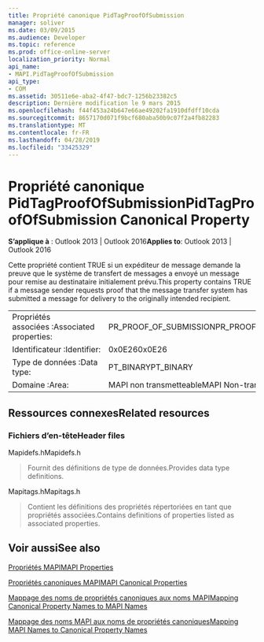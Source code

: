 ```yaml
---
title: Propriété canonique PidTagProofOfSubmission
manager: soliver
ms.date: 03/09/2015
ms.audience: Developer
ms.topic: reference
ms.prod: office-online-server
localization_priority: Normal
api_name:
- MAPI.PidTagProofOfSubmission
api_type:
- COM
ms.assetid: 30511e6e-aba2-4f47-bdc7-1256b23382c5
description: Dernière modification le 9 mars 2015
ms.openlocfilehash: f44f453a24b647e66ae49202fa1910dfdff10cda
ms.sourcegitcommit: 8657170d071f9bcf680aba50b9c07f2a4fb82283
ms.translationtype: MT
ms.contentlocale: fr-FR
ms.lasthandoff: 04/28/2019
ms.locfileid: "33425329"
---
```

# <a name="pidtagproofofsubmission-canonical-property"></a><span data-ttu-id="0cc74-103">Propriété canonique PidTagProofOfSubmission</span><span class="sxs-lookup"><span data-stu-id="0cc74-103">PidTagProofOfSubmission Canonical Property</span></span>

  
  
<span data-ttu-id="0cc74-104">**S’applique à** : Outlook 2013 | Outlook 2016</span><span class="sxs-lookup"><span data-stu-id="0cc74-104">**Applies to**: Outlook 2013 | Outlook 2016</span></span> 
  
<span data-ttu-id="0cc74-105">Cette propriété contient TRUE si un expéditeur de message demande la preuve que le système de transfert de messages a envoyé un message pour remise au destinataire initialement prévu.</span><span class="sxs-lookup"><span data-stu-id="0cc74-105">This property contains TRUE if a message sender requests proof that the message transfer system has submitted a message for delivery to the originally intended recipient.</span></span>
  
|||
|:-----|:-----|
|<span data-ttu-id="0cc74-106">Propriétés associées :</span><span class="sxs-lookup"><span data-stu-id="0cc74-106">Associated properties:</span></span>  <br/> |<span data-ttu-id="0cc74-107">PR_PROOF_OF_SUBMISSION</span><span class="sxs-lookup"><span data-stu-id="0cc74-107">PR_PROOF_OF_SUBMISSION</span></span>  <br/> |
|<span data-ttu-id="0cc74-108">Identificateur :</span><span class="sxs-lookup"><span data-stu-id="0cc74-108">Identifier:</span></span>  <br/> |<span data-ttu-id="0cc74-109">0x0E26</span><span class="sxs-lookup"><span data-stu-id="0cc74-109">0x0E26</span></span>  <br/> |
|<span data-ttu-id="0cc74-110">Type de données :</span><span class="sxs-lookup"><span data-stu-id="0cc74-110">Data type:</span></span>  <br/> |<span data-ttu-id="0cc74-111">PT_BINARY</span><span class="sxs-lookup"><span data-stu-id="0cc74-111">PT_BINARY</span></span>  <br/> |
|<span data-ttu-id="0cc74-112">Domaine :</span><span class="sxs-lookup"><span data-stu-id="0cc74-112">Area:</span></span>  <br/> |<span data-ttu-id="0cc74-113">MAPI non transmetteable</span><span class="sxs-lookup"><span data-stu-id="0cc74-113">MAPI Non-transmittable</span></span>  <br/> |
   
## <a name="related-resources"></a><span data-ttu-id="0cc74-114">Ressources connexes</span><span class="sxs-lookup"><span data-stu-id="0cc74-114">Related resources</span></span>

### <a name="header-files"></a><span data-ttu-id="0cc74-115">Fichiers d’en-tête</span><span class="sxs-lookup"><span data-stu-id="0cc74-115">Header files</span></span>

<span data-ttu-id="0cc74-116">Mapidefs.h</span><span class="sxs-lookup"><span data-stu-id="0cc74-116">Mapidefs.h</span></span>
  
> <span data-ttu-id="0cc74-117">Fournit des définitions de type de données.</span><span class="sxs-lookup"><span data-stu-id="0cc74-117">Provides data type definitions.</span></span>
    
<span data-ttu-id="0cc74-118">Mapitags.h</span><span class="sxs-lookup"><span data-stu-id="0cc74-118">Mapitags.h</span></span>
  
> <span data-ttu-id="0cc74-119">Contient les définitions des propriétés répertoriées en tant que propriétés associées.</span><span class="sxs-lookup"><span data-stu-id="0cc74-119">Contains definitions of properties listed as associated properties.</span></span>
    
## <a name="see-also"></a><span data-ttu-id="0cc74-120">Voir aussi</span><span class="sxs-lookup"><span data-stu-id="0cc74-120">See also</span></span>



[<span data-ttu-id="0cc74-121">Propriétés MAPI</span><span class="sxs-lookup"><span data-stu-id="0cc74-121">MAPI Properties</span></span>](mapi-properties.md)
  
[<span data-ttu-id="0cc74-122">Propriétés canoniques MAPI</span><span class="sxs-lookup"><span data-stu-id="0cc74-122">MAPI Canonical Properties</span></span>](mapi-canonical-properties.md)
  
[<span data-ttu-id="0cc74-123">Mappage des noms de propriétés canoniques aux noms MAPI</span><span class="sxs-lookup"><span data-stu-id="0cc74-123">Mapping Canonical Property Names to MAPI Names</span></span>](mapping-canonical-property-names-to-mapi-names.md)
  
[<span data-ttu-id="0cc74-124">Mappage des noms MAPI aux noms de propriétés canoniques</span><span class="sxs-lookup"><span data-stu-id="0cc74-124">Mapping MAPI Names to Canonical Property Names</span></span>](mapping-mapi-names-to-canonical-property-names.md)

